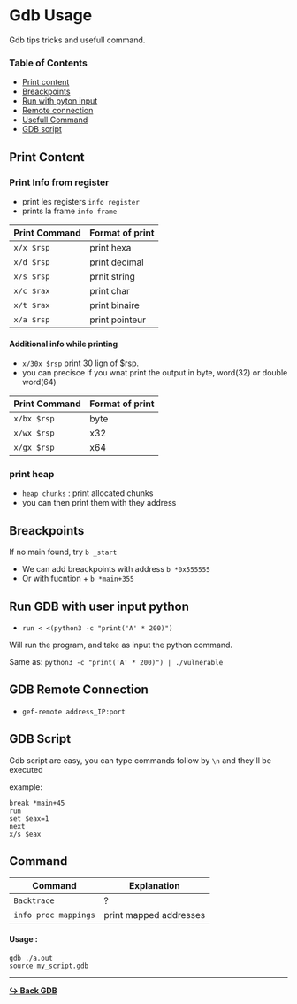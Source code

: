 # Gdb Usage

Gdb tips tricks and usefull command.

### Table of Contents

- [Print content](#print-content)
- [Breackpoints](#breackpoints)
- [Run with pyton input](#run-gdb-with-user-input-python)
- [Remote connection](#gdb-remote-connection)
- [Usefull Command](#command)
- [GDB script](#gdb-script)

## Print Content

### Print Info from register

- print les registers `info register`
- prints la frame `info frame`

| Print Command | Format of print |
| ------------- | --------------- |
| `x/x $rsp`    | print hexa      |
| `x/d $rsp`    | print decimal   |
| `x/s $rsp`    | prnit string    |
| `x/c $rax`    | print char      |
| `x/t $rax`    | print binaire   |
| `x/a $rsp`    | print pointeur  |

#### Additional info while printing

- `x/30x $rsp` print 30 lign of $rsp.
- you can precisce if you wnat print the output in byte, word(32) or double word(64)

| Print Command | Format of print |
| ------------- | --------------- |
| `x/bx $rsp`   | byte            |
| `x/wx $rsp`   | x32             |
| `x/gx $rsp`   | x64             |

### print heap

- `heap chunks` : print allocated chunks
- you can then print them with they address

## Breackpoints

If no main found, try `b _start`

- We can add breackpoints with address `b *0x555555`
- Or with fucntion + `b *main+355`

## Run GDB with user input python

- `run < <(python3 -c "print('A' * 200)")`

Will run the program, and take as input the python command.

Same as: `python3 -c "print('A' * 200)") | ./vulnerable`

## GDB Remote Connection

- `gef-remote address_IP:port`

## GDB Script

Gdb script are easy, you can type commands follow by `\n` and they'll be executed

example:

```gdb
break *main+45
run
set $eax=1
next
x/s $eax
```

## Command

| Command              | Explanation            |
| -------------------- | ---------------------- |
| `Backtrace`          | ?                      |
| `info proc mappings` | print mapped addresses |

#### Usage :

```gdb
gdb ./a.out
source my_script.gdb
```

---

[**:arrow_right_hook: Back GDB**](/tools/gdb/gdb-gef.md)
